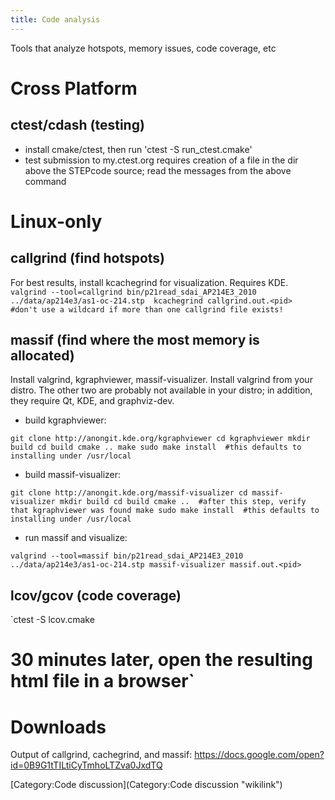 ```yaml
---
title: Code analysis
---
```


Tools that analyze hotspots, memory issues, code coverage, etc

Cross Platform
==============

ctest/cdash (testing)
---------------------

-   install cmake/ctest, then run 'ctest -S run\_ctest.cmake'
-   test submission to my.ctest.org requires creation of a file in the
    dir above the STEPcode source; read the messages from the above
    command

Linux-only
==========

callgrind (find hotspots)
-------------------------

For best results, install kcachegrind for visualization. Requires KDE.
`valgrind --tool=callgrind bin/p21read_sdai_AP214E3_2010 ../data/ap214e3/as1-oc-214.stp 
kcachegrind callgrind.out.<pid>     #don't use a wildcard if more than one callgrind file exists!`

massif (find where the most memory is allocated)
------------------------------------------------

Install valgrind, kgraphviewer, massif-visualizer. Install valgrind from
your distro. The other two are probably not available in your distro; in
addition, they require Qt, KDE, and graphviz-dev.

-   build kgraphviewer:

`git clone http://anongit.kde.org/kgraphviewer
cd kgraphviewer
mkdir build
cd build
cmake ..
make
sudo make install  #this defaults to installing under /usr/local`

-   build massif-visualizer:

`git clone http://anongit.kde.org/massif-visualizer
cd massif-visualizer
mkdir build
cd build
cmake ..  #after this step, verify that kgraphviewer was found
make
sudo make install  #this defaults to installing under /usr/local`

-   run massif and visualize:

`valgrind --tool=massif bin/p21read_sdai_AP214E3_2010 ../data/ap214e3/as1-oc-214.stp
massif-visualizer massif.out.<pid>`

lcov/gcov (code coverage)
-------------------------

`ctest -S lcov.cmake
# 30 minutes later, open the resulting html file in a browser`

Downloads
=========

Output of callgrind, cachegrind, and massif:
<https://docs.google.com/open?id=0B9G1tTILtiCyTmhoLTZva0JxdTQ>

[Category:Code discussion](Category:Code discussion "wikilink")
